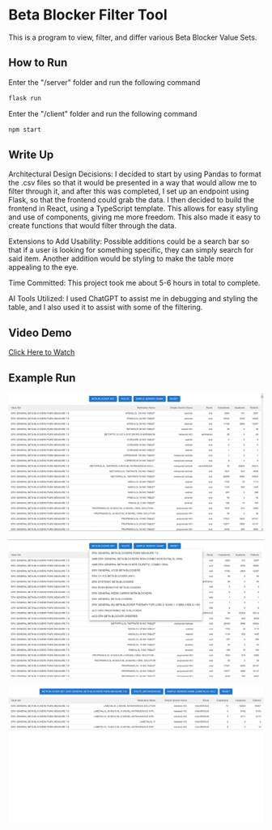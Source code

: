 # Beta Blocker Filter Tool

This is a program to view, filter, and differ various Beta Blocker Value Sets.

## How to Run
Enter the "/server" folder and run the following command
```bash
flask run
```
Enter the "/client" folder and run the following command
```bash
npm start
```

## Write Up
Architectural Design Decisions: I decided to start by using Pandas to format the .csv files so that it would be presented in a way that would allow me to filter through it, and after this was completed, I set up an endpoint using Flask, so that the frontend could grab the data. I then decided to build the frontend in React, using a TypeScript template. This allows for easy styling and use of components, giving me more freedom. This also made it easy to create functions that would filter through the data.

Extensions to Add Usability: Possible additions could be a search bar so that if a user is looking for something specific, they can simply search for said item. Another addition would be styling to make the table more appealing to the eye.

Time Committed: This project took me about 5-6 hours in total to complete.

AI Tools Utilized: I used ChatGPT to assist me in debugging and styling the table, and I also used it to assist with some of the filtering.

## Video Demo
[Click Here to Watch](https://us05web.zoom.us/clips/share/YbXpuq253wASKf5wxjUPvEmnYvWB2Sm80PspaXketv-_Q1eM3mnZmxHsaH3YA2EWpANUrZgq8TCgMc72BYEh1dzsRA.OOxK-pyLPBY48Yzs)

## Example Run
![Picture 1](docs/Picture1.png)

![Picture 2](docs/Picture2.png)

![Picture 3](docs/Picture3.png)